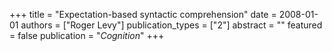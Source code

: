 +++
title = "Expectation-based syntactic comprehension"
date = 2008-01-01
authors = ["Roger Levy"]
publication_types = ["2"]
abstract = ""
featured = false
publication = "*Cognition*"
+++

